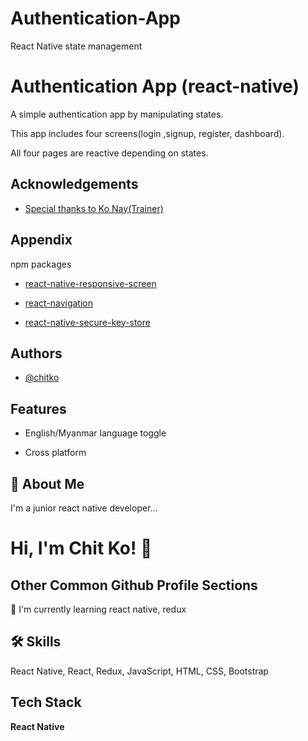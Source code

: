 # Authentication-App
React Native state management


# Authentication App (react-native)

A simple authentication app by manipulating states.

This app includes four screens(login ,signup, register, dashboard).

All four pages are reactive depending on states.

## Acknowledgements

 - [Special thanks to Ko Nay(Trainer)](https://github.com/theonayoo)



## Appendix

npm packages

- [react-native-responsive-screen](https://www.npmjs.com/package/react-native-responsive-screen)

- [react-navigation](https://reactnavigation.org/)

- [react-native-secure-key-store](https://github.com/pradeep1991singh/react-native-secure-key-store)
## Authors

- [@chitko](https://github.com/chitkoo)


## Features

- English/Myanmar language toggle

- Cross platform


## 🚀 About Me
I'm a junior react native developer...


# Hi, I'm Chit Ko! 👋


## Other Common Github Profile Sections


🧠 I'm currently learning react native, redux


## 🛠 Skills
React Native, React, Redux, JavaScript, HTML, CSS, Bootstrap


## Tech Stack

**React Native** 

